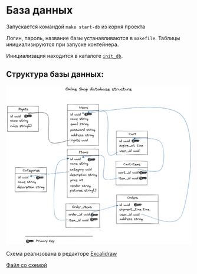 # База данных
Запускается командой `make start-db` из корня проекта

Логин, пароль, название базы устанавливаются в `makefile`. Таблицы инициализируются при запуске контейнера.

Инициализация находится в каталоге [`init_db`](./init_db/001.sql).

## Структура базы данных:
![Схема](./DataBaseStructure.png)

Схема реализована в редакторе [Excalidraw](https://excalidraw.com/)

[Файл со схемой](./DataBaseStructure.excalidraw)